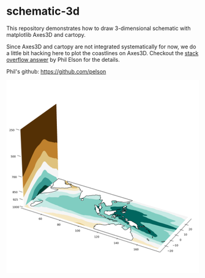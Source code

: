 # schematic-3d

This repository demonstrates how to draw 3-dimensional schematic with matplotlib Axes3D and cartopy.

Since Axes3D and cartopy are not integrated systematically for now, we do a little bit hacking here to plot the coastlines on Axes3D. Checkout the [stack overflow answer](https://stackoverflow.com/questions/23785408/3d-cartopy-similar-to-matplotlib-basemap) by Phil Elson for the details.

Phil's github: https://github.com/pelson

![schematic](3D_plot.png)
